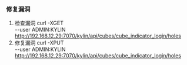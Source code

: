 ### 修复漏洞
1. 检查漏洞
curl -XGET \
--user ADMIN:KYLIN \
http://192.168.12.29:7070/kylin/api/cubes/cube_indicator_login/holes
2. 修复漏洞
curl -XPUT \
--user ADMIN:KYLIN \
http://192.168.12.29:7070/kylin/api/cubes/cube_indicator_login/holes